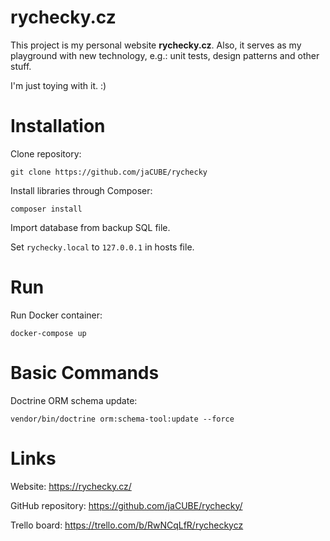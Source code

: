 # rychecky.cz

This project is my personal website **rychecky.cz**.
Also, it serves as my playground with new technology, e.g.: unit tests,
design patterns and other stuff.

I'm just toying with it. :)

# Installation
Clone repository:
```
git clone https://github.com/jaCUBE/rychecky
```

Install libraries through Composer:
```
composer install
```

Import database from backup SQL file.

Set `rychecky.local` to `127.0.0.1` in hosts file.

# Run
Run Docker container:
```
docker-compose up
```

# Basic Commands
Doctrine ORM schema update:
```
vendor/bin/doctrine orm:schema-tool:update --force
```

# Links
Website: https://rychecky.cz/

GitHub repository: https://github.com/jaCUBE/rychecky/

Trello board: https://trello.com/b/RwNCqLfR/rycheckycz